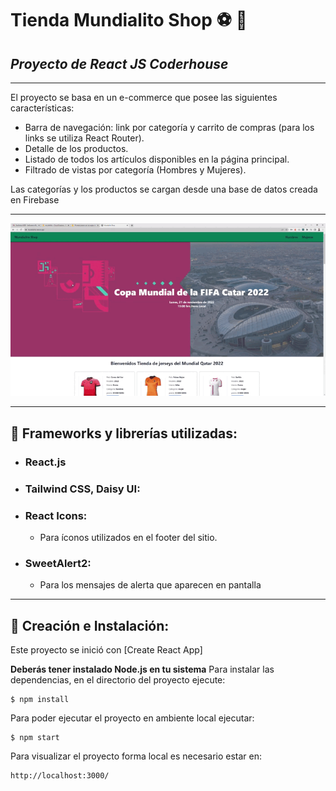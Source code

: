 # **Tienda Mundialito Shop** :soccer: :shopping_cart:
## *Proyecto de React JS Coderhouse*

___
El proyecto se basa en un e-commerce que posee las siguientes características:
- Barra de navegación: link por categoría y carrito de compras (para los links se utiliza React Router).
- Detalle de los productos.
- Listado de todos los artículos disponibles en la página principal.
- Filtrado de vistas por categoría (Hombres y Mujeres).

Las categorías y los productos se cargan desde una base de datos creada en Firebase

___
![gif del sitio](public/mundialito.gif)
___
## :large_blue_circle: Frameworks y librerías utilizadas:
- ### React.js
- ### Tailwind CSS, Daisy UI:
- ### React Icons:
    - Para íconos utilizados en el footer del sitio. 
- ### SweetAlert2:
    - Para los mensajes de alerta que aparecen en pantalla

___
## :large_blue_circle: Creación e Instalación:
Este proyecto se inició con [Create React App]

**Deberás tener instalado Node.js en tu sistema**
Para instalar las dependencias, en el directorio del proyecto ejecute: 
```
$ npm install
```
Para poder ejecutar el proyecto en ambiente local ejecutar: 
```
$ npm start
```
Para visualizar el proyecto forma local es necesario estar en:
```
http://localhost:3000/
```